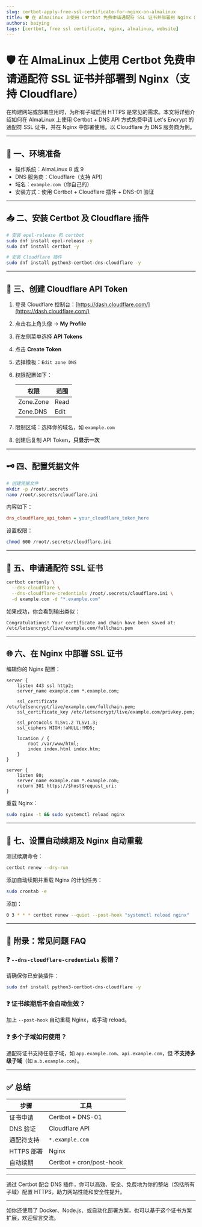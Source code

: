 ```yaml
---
slug: certbot-apply-free-ssl-certificate-for-nginx-on-almalinux
title: 🛡 在 AlmaLinux 上使用 Certbot 免费申请通配符 SSL 证书并部署到 Nginx（支持 Cloudflare）
authors: baiying
tags: [certbot, free ssl certificate, nginx, almalinux, website]
---
```


# 🛡 在 AlmaLinux 上使用 Certbot 免费申请通配符 SSL 证书并部署到 Nginx（支持 Cloudflare）

在构建网站或部署应用时，为所有子域启用 HTTPS 是常见的需求。本文将详细介绍如何在 AlmaLinux 上使用 Certbot + DNS API 方式免费申请 Let's Encrypt 的通配符 SSL 证书，并在 Nginx 中部署使用。以 Cloudflare 为 DNS 服务商为例。

---

## 📌 一、环境准备

* 操作系统：AlmaLinux 8 或 9
* DNS 服务商：Cloudflare（支持 API）
* 域名：`example.com`（你自己的）
* 安装方式：使用 Certbot + Cloudflare 插件 + DNS-01 验证

---

## 📥 二、安装 Certbot 及 Cloudflare 插件

```bash
# 安装 epel-release 和 certbot
sudo dnf install epel-release -y
sudo dnf install certbot -y

# 安装 Cloudflare 插件
sudo dnf install python3-certbot-dns-cloudflare -y
```

---

## 🔐 三、创建 Cloudflare API Token

1. 登录 Cloudflare 控制台：[https://dash.cloudflare.com/](https://dash.cloudflare.com/)

2. 点击右上角头像 → **My Profile**

3. 在左侧菜单选择 **API Tokens**

4. 点击 **Create Token**

5. 选择模板：`Edit zone DNS`

6. 权限配置如下：

   | 权限        | 范围   |
   | --------- | ---- |
   | Zone.Zone | Read |
   | Zone.DNS  | Edit |

7. 限制区域：选择你的域名，如 `example.com`

8. 创建后复制 API Token，**只显示一次**

---

## 🗝 四、配置凭据文件

```bash
# 创建凭据文件
mkdir -p /root/.secrets
nano /root/.secrets/cloudflare.ini
```

内容如下：

```ini
dns_cloudflare_api_token = your_cloudflare_token_here
```

设置权限：

```bash
chmod 600 /root/.secrets/cloudflare.ini
```

---

## 📄 五、申请通配符 SSL 证书

```bash
certbot certonly \
  --dns-cloudflare \
  --dns-cloudflare-credentials /root/.secrets/cloudflare.ini \
  -d example.com -d "*.example.com"
```

如果成功，你会看到输出类似：

```
Congratulations! Your certificate and chain have been saved at:
/etc/letsencrypt/live/example.com/fullchain.pem
```

---

## 🌐 六、在 Nginx 中部署 SSL 证书

编辑你的 Nginx 配置：

```nginx
server {
    listen 443 ssl http2;
    server_name example.com *.example.com;

    ssl_certificate     /etc/letsencrypt/live/example.com/fullchain.pem;
    ssl_certificate_key /etc/letsencrypt/live/example.com/privkey.pem;

    ssl_protocols TLSv1.2 TLSv1.3;
    ssl_ciphers HIGH:!aNULL:!MD5;

    location / {
        root /var/www/html;
        index index.html index.htm;
    }
}

server {
    listen 80;
    server_name example.com *.example.com;
    return 301 https://$host$request_uri;
}
```

重载 Nginx：

```bash
sudo nginx -t && sudo systemctl reload nginx
```

---

## 🔁 七、设置自动续期及 Nginx 自动重载

测试续期命令：

```bash
certbot renew --dry-run
```

添加自动续期并重载 Nginx 的计划任务：

```bash
sudo crontab -e
```

添加：

```bash
0 3 * * * certbot renew --quiet --post-hook "systemctl reload nginx"
```

---

## 🧠 附录：常见问题 FAQ

### ❓ `--dns-cloudflare-credentials` 报错？

请确保你已安装插件：

```bash
sudo dnf install python3-certbot-dns-cloudflare -y
```

### ❓ 证书续期后不会自动生效？

加上 `--post-hook` 自动重载 Nginx，或手动 reload。

### ❓ 多个子域如何使用？

通配符证书支持任意子域，如 `app.example.com`、`api.example.com`，但 **不支持多级子域**（如 `a.b.example.com`）。

---

## ✅ 总结

| 步骤       | 工具                       |
| -------- | ------------------------ |
| 证书申请     | Certbot + DNS-01         |
| DNS 验证   | Cloudflare API           |
| 通配符支持    | `*.example.com`          |
| HTTPS 部署 | Nginx                    |
| 自动续期     | Certbot + cron/post-hook |

---

通过 Certbot 配合 DNS 插件，你可以高效、安全、免费地为你的整站（包括所有子域）配置 HTTPS，助力网站性能和安全性提升。

---

如你还使用了 Docker、Node.js、或自动化部署方案，也可以基于这个证书方案扩展，欢迎留言交流。
